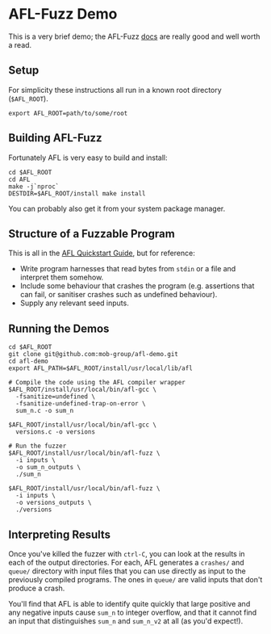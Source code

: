 # AFL-Fuzz Demo

This is a very brief demo; the AFL-Fuzz [docs][docs] are really good and well
worth a read.

## Setup

For simplicity these instructions all run in a known root directory
(`$AFL_ROOT`).

```shell
export AFL_ROOT=path/to/some/root
```

## Building AFL-Fuzz

Fortunately AFL is very easy to build and install:

```shell
cd $AFL_ROOT
cd AFL
make -j`nproc`
DESTDIR=$AFL_ROOT/install make install
```

You can probably also get it from your system package manager.

## Structure of a Fuzzable Program

This is all in the [AFL Quickstart Guide][guide], but for reference:
* Write program harnesses that read bytes from `stdin` or a file and interpret
  them somehow.
* Include some behaviour that crashes the program (e.g. assertions that can
  fail, or sanitiser crashes such as undefined behaviour).
* Supply any relevant seed inputs.

## Running the Demos

```shell
cd $AFL_ROOT
git clone git@github.com:mob-group/afl-demo.git
cd afl-demo
export AFL_PATH=$AFL_ROOT/install/usr/local/lib/afl

# Compile the code using the AFL compiler wrapper
$AFL_ROOT/install/usr/local/bin/afl-gcc \
  -fsanitize=undefined \
  -fsanitize-undefined-trap-on-error \
  sum_n.c -o sum_n

$AFL_ROOT/install/usr/local/bin/afl-gcc \
  versions.c -o versions

# Run the fuzzer
$AFL_ROOT/install/usr/local/bin/afl-fuzz \
  -i inputs \
  -o sum_n_outputs \
  ./sum_n

$AFL_ROOT/install/usr/local/bin/afl-fuzz \
  -i inputs \
  -o versions_outputs \
  ./versions
```

## Interpreting Results

Once you've killed the fuzzer with `ctrl-C`, you can look at the results in each
of the output directories. For each, AFL generates a `crashes/` and `queue/`
directory with input files that you can use directly as input to the previously
compiled programs. The ones in `queue/` are valid inputs that don't produce a
crash.

You'll find that AFL is able to identify quite quickly that large positive and
any negative inputs cause `sum_n` to integer overflow, and that it cannot find
an input that distinguishes `sum_n` and `sum_n_v2` at all (as you'd expect!).

[docs]: https://github.com/google/AFL/blob/master/README.md
[guide]: https://github.com/google/AFL/blob/master/docs/QuickStartGuide.txt
